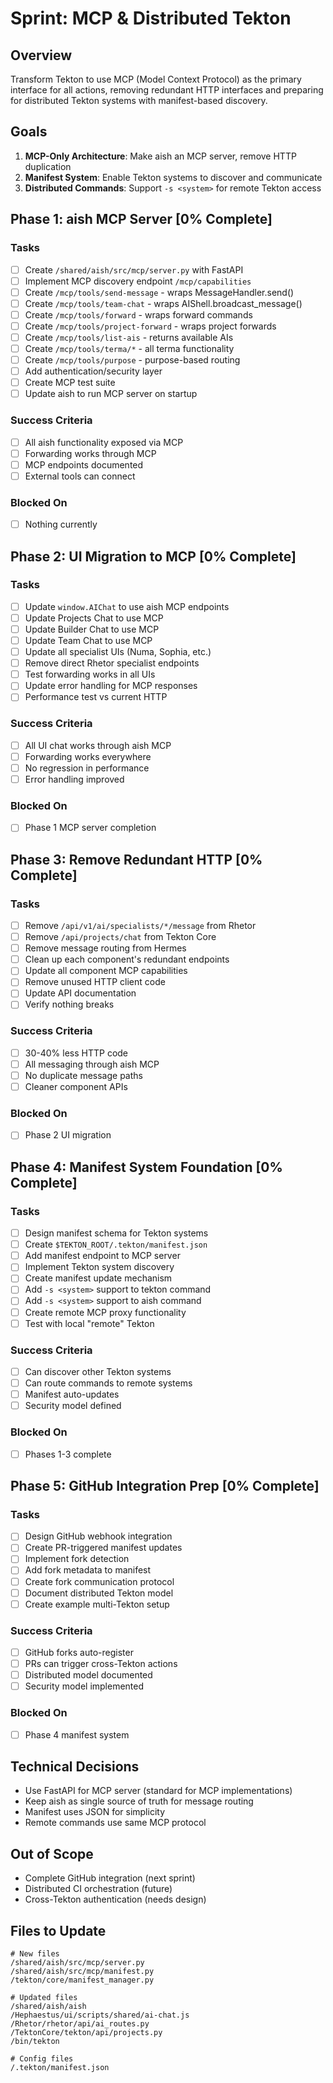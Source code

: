 # Sprint: MCP & Distributed Tekton

## Overview
Transform Tekton to use MCP (Model Context Protocol) as the primary interface for all actions, removing redundant HTTP interfaces and preparing for distributed Tekton systems with manifest-based discovery.

## Goals
1. **MCP-Only Architecture**: Make aish an MCP server, remove HTTP duplication
2. **Manifest System**: Enable Tekton systems to discover and communicate
3. **Distributed Commands**: Support `-s <system>` for remote Tekton access

## Phase 1: aish MCP Server [0% Complete]

### Tasks
- [ ] Create `/shared/aish/src/mcp/server.py` with FastAPI
- [ ] Implement MCP discovery endpoint `/mcp/capabilities`
- [ ] Create `/mcp/tools/send-message` - wraps MessageHandler.send()
- [ ] Create `/mcp/tools/team-chat` - wraps AIShell.broadcast_message()
- [ ] Create `/mcp/tools/forward` - wraps forward commands
- [ ] Create `/mcp/tools/project-forward` - wraps project forwards
- [ ] Create `/mcp/tools/list-ais` - returns available AIs
- [ ] Create `/mcp/tools/terma/*` - all terma functionality
- [ ] Create `/mcp/tools/purpose` - purpose-based routing
- [ ] Add authentication/security layer
- [ ] Create MCP test suite
- [ ] Update aish to run MCP server on startup

### Success Criteria
- [ ] All aish functionality exposed via MCP
- [ ] Forwarding works through MCP
- [ ] MCP endpoints documented
- [ ] External tools can connect

### Blocked On
- [ ] Nothing currently

## Phase 2: UI Migration to MCP [0% Complete]

### Tasks
- [ ] Update `window.AIChat` to use aish MCP endpoints
- [ ] Update Projects Chat to use MCP
- [ ] Update Builder Chat to use MCP  
- [ ] Update Team Chat to use MCP
- [ ] Update all specialist UIs (Numa, Sophia, etc.)
- [ ] Remove direct Rhetor specialist endpoints
- [ ] Test forwarding works in all UIs
- [ ] Update error handling for MCP responses
- [ ] Performance test vs current HTTP

### Success Criteria
- [ ] All UI chat works through aish MCP
- [ ] Forwarding works everywhere
- [ ] No regression in performance
- [ ] Error handling improved

### Blocked On
- [ ] Phase 1 MCP server completion

## Phase 3: Remove Redundant HTTP [0% Complete]

### Tasks
- [ ] Remove `/api/v1/ai/specialists/*/message` from Rhetor
- [ ] Remove `/api/projects/chat` from Tekton Core
- [ ] Remove message routing from Hermes
- [ ] Clean up each component's redundant endpoints
- [ ] Update all component MCP capabilities
- [ ] Remove unused HTTP client code
- [ ] Update API documentation
- [ ] Verify nothing breaks

### Success Criteria
- [ ] 30-40% less HTTP code
- [ ] All messaging through aish MCP
- [ ] No duplicate message paths
- [ ] Cleaner component APIs

### Blocked On
- [ ] Phase 2 UI migration

## Phase 4: Manifest System Foundation [0% Complete]

### Tasks
- [ ] Design manifest schema for Tekton systems
- [ ] Create `$TEKTON_ROOT/.tekton/manifest.json`
- [ ] Add manifest endpoint to MCP server
- [ ] Implement Tekton system discovery
- [ ] Create manifest update mechanism
- [ ] Add `-s <system>` support to tekton command
- [ ] Add `-s <system>` support to aish command
- [ ] Create remote MCP proxy functionality
- [ ] Test with local "remote" Tekton

### Success Criteria
- [ ] Can discover other Tekton systems
- [ ] Can route commands to remote systems
- [ ] Manifest auto-updates
- [ ] Security model defined

### Blocked On
- [ ] Phases 1-3 complete

## Phase 5: GitHub Integration Prep [0% Complete]

### Tasks
- [ ] Design GitHub webhook integration
- [ ] Create PR-triggered manifest updates
- [ ] Implement fork detection
- [ ] Add fork metadata to manifest
- [ ] Create fork communication protocol
- [ ] Document distributed Tekton model
- [ ] Create example multi-Tekton setup

### Success Criteria
- [ ] GitHub forks auto-register
- [ ] PRs can trigger cross-Tekton actions
- [ ] Distributed model documented
- [ ] Security model implemented

### Blocked On
- [ ] Phase 4 manifest system

## Technical Decisions
- Use FastAPI for MCP server (standard for MCP implementations)
- Keep aish as single source of truth for message routing
- Manifest uses JSON for simplicity
- Remote commands use same MCP protocol

## Out of Scope
- Complete GitHub integration (next sprint)
- Distributed CI orchestration (future)
- Cross-Tekton authentication (needs design)

## Files to Update
```
# New files
/shared/aish/src/mcp/server.py
/shared/aish/src/mcp/manifest.py
/tekton/core/manifest_manager.py

# Updated files
/shared/aish/aish
/Hephaestus/ui/scripts/shared/ai-chat.js
/Rhetor/rhetor/api/ai_routes.py
/TektonCore/tekton/api/projects.py
/bin/tekton

# Config files
/.tekton/manifest.json
```